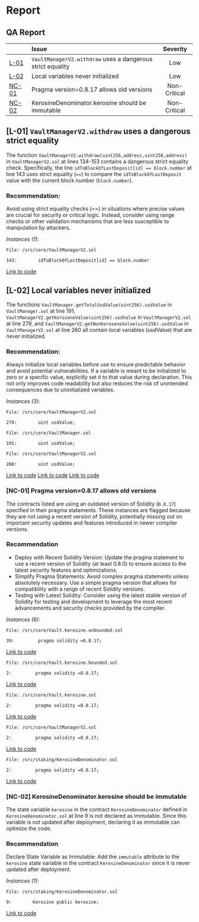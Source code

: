 # Report


## QA Report


| |Issue|Severity|
|-|:-|:-:|
| [L-01](#L-01) | `VaultManagerV2.withdraw` uses a dangerous strict equality | Low |
| [L-02](#L-02) | Local variables never initialized | Low |
| [NC-01](#NC-01) | Pragma version=0.8.17 allows old versions | Non-Critical |
| [NC-02](#NC-02) | KerosineDenominator.kerosine should be immutable | Non-Critical |

## <a name="L-01"></a>[L-01] `VaultManagerV2.withdraw` uses a dangerous strict equality

The function `VaultManagerV2.withdraw(uint256,address,uint256,address)` in `VaultManagerV2.sol` at lines 134-153 contains a dangerous strict equality check. Specifically, the line `idToBlockOfLastDeposit[id] == block.number` at line 143 uses strict equality (`==`) to compare the `idToBlockOfLastDeposit` value with the current block number (`block.number`).

### Recommendation:
Avoid using strict equality checks (==) in situations where precise values are crucial for security or critical logic. Instead, consider using range checks or other validation mechanisms that are less susceptible to manipulation by attackers.


*Instances (1)*:
```solidity
File: /src/core/VaultManagerV2.sol

143:        idToBlockOfLastDeposit[id] == block.number

```
[Link to code](https://github.com/code-423n4/2024-04-dyad/blob/main/src/core/VaultManagerV2.sol#L143)


## <a name="L-02"></a>[L-02] Local variables never initialized

The functions `VaultManager.getTotalUsdValue(uint256).usdValue` in `VaultManager.sol` at line 191, `VaultManagerV2.getKeroseneValue(uint256).usdValue` in `VaultManagerV2.sol` at line 279, and `VaultManagerV2.getNonKeroseneValue(uint256).usdValue` in `VaultManagerV2.sol` at line 260 all contain local variables (usdValue) that are never initialized.

### Recommendation:
Always initialize local variables before use to ensure predictable behavior and avoid potential vulnerabilities. If a variable is meant to be initialized to zero or a specific value, explicitly set it to that value during declaration. This not only improves code readability but also reduces the risk of unintended consequences due to uninitialized variables.

*Instances (3)*:
```solidity
File: /src/core/VaultManagerV2.sol

279:        uint usdValue;

```

```solidity
File: /src/core/VaultManager.sol

191:        uint usdValue;

```

```solidity
File: /src/core/VaultManagerV2.sol

260:        uint usdValue;

```

[Link to code](https://github.com/code-423n4/2024-04-dyad/blob/main/src/core/VaultManagerV2.sol#L279)
[Link to code](https://github.com/code-423n4/2024-04-dyad/blob/main/src/core/VaultManagerV2.sol#L260)
[Link to code](https://github.com/code-423n4/2024-04-dyad/blob/main/src/core/VaultManager.sol#L191)

### <a name="NC-01"></a>[NC-01] Pragma version=0.8.17 allows old versions

The contracts listed are using an outdated version of Solidity (`0.8.17`) specified in their pragma statements. These instances are flagged because they are not using a recent version of Solidity, potentially missing out on important security updates and features introduced in newer compiler versions.

### Recommendation

- Deploy with Recent Solidity Version: Update the pragma statement to use a recent version of Solidity (at least 0.8.0) to ensure access to the latest security features and optimizations.
- Simplify Pragma Statements: Avoid complex pragma statements unless absolutely necessary. Use a simple pragma version that allows for compatibility with a range of recent Solidity versions.
- Testing with Latest Solidity: Consider using the latest stable version of Solidity for testing and development to leverage the most recent advancements and security checks provided by the compiler.

*Instances (6)*:

```solidity
File: /src/core/Vault.kerosine.unbounded.sol

39:         pragma solidity =0.8.17;

```
[Link to code](https://github.com/code-423n4/2024-04-dyad/blob/main/src/core/Vault.kerosine.unbounded.sol#L2)

```solidity
File: /src/core/Vault.kerosine.bounded.sol

2:         pragma solidity =0.8.17;

```
[Link to code](https://github.com/code-423n4/2024-04-dyad/blob/main/src/core/Vault.kerosine.bounded.sol#L2)

```solidity
File: /src/core/Vault.kerosine.sol

2:         pragma solidity =0.8.17;

```
[Link to code](https://github.com/code-423n4/2024-04-dyad/blob/main/src/core/Vault.kerosine.sol#L2)

```solidity
File: /src/core/VaultManagerV2.sol

2:         pragma solidity =0.8.17;

```
[Link to code](https://github.com/code-423n4/2024-04-dyad/blob/main/src/core/VaultManagerV2.sol#L2)

```solidity
File: /src/staking/KerosineDenominator.sol

2:         pragma solidity =0.8.17;

```
[Link to code](https://github.com/code-423n4/2024-04-dyad/blob/main/src/staking/KerosineDenominator.sol#L2)


### <a name="NC-02"></a>[NC-02] KerosineDenominator.kerosine should be immutable 

The state variable `kerosine` in the contract `KerosineDenominator` defined in `KerosineDenominator.sol` at line 9 is not declared as immutable. Since this variable is not updated after deployment, declaring it as immutable can optimize the code.

### Recommendation

Declare State Variable as Immutable: Add the `immutable` attribute to the `kerosine` state variable in the contract `KerosineDenominator` since it is never updated after deployment.

*Instances (1)*:
```solidity
File: /src/staking/KerosineDenominator.sol

9:        Kerosine public kerosine;

```
[Link to code](https://github.com/code-423n4/2024-04-dyad/blob/main/src/staking/KerosineDenominator.sol#L9)

